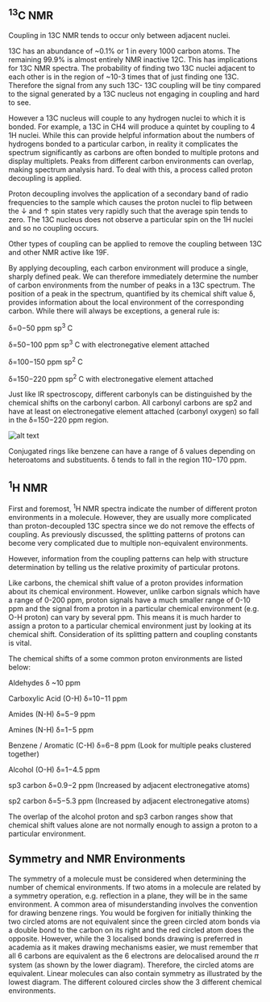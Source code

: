 ## <sup>13</sup>C NMR

Coupling in 13C NMR tends to occur only between adjacent nuclei. 

13C has an abundance of ~0.1% or 1 in every 1000 carbon atoms. The remaining 99.9% is almost entirely NMR inactive 12C. This has implications for 13C NMR spectra. The probability of finding two 13C nuclei adjacent to each other is in the region of ~10-3 times that of just finding one 13C. Therefore the signal from any such 13C- 13C coupling will be tiny compared to the signal generated by a 13C nucleus not engaging in coupling and hard to see. 

However a 13C nucleus will couple to any hydrogen nuclei to which it is bonded. For example, a 13C in CH4 will produce a quintet by coupling to 4 1H nuclei. While this can provide helpful information about the numbers of hydrogens bonded to a particular carbon, in reality it complicates the spectrum significantly as carbons are often bonded to multiple protons and display multiplets. Peaks from different carbon environments can overlap, making spectrum analysis hard. To deal with this, a process called proton decoupling is applied. 


Proton decoupling involves the application of a secondary band of radio frequencies to the sample which causes the proton nuclei to flip between the ↓ and ↑ spin states very rapidly such that the average spin tends to zero. The 13C nucleus does not observe a particular spin on the 1H nuclei and so no coupling occurs. 

Other types of coupling can be applied to remove the coupling between 13C and other NMR active like 19F. 

By applying decoupling, each carbon environment will produce a single, sharply defined peak. We can therefore immediately determine the number of carbon environments from the number of peaks in a 13C spectrum. The position of a peak in the spectrum, quantified by its chemical shift value δ, provides information about the local environment of the corresponding carbon. While there will always be exceptions, a general rule is:

 δ=0−50 ppm  sp<sup>3</sup>  C	 
 
 δ=50−100 ppm  sp<sup>3</sup>   C with electronegative element attached
 
 δ=100−150 ppm  sp<sup>2</sup>   C	
 
 δ=150−220 ppm  sp<sup>2</sup>  C with electronegative element attached
 
Just like IR spectroscopy, different carbonyls can be distinguished by the chemical shifts on the carbonyl carbon. All carbonyl carbons are sp2 and have at least on electronegative element attached (carbonyl oxygen) so fall in the δ=150−220 ppm region. 

![alt text](https://github.com/Oxbridge-Science-Academy/Figures/blob/master/Characterisation_Techniques/carbonyl_nmr.png)

Conjugated rings like benzene can have a range of δ values depending on heteroatoms and substituents. δ tends to fall in the region 110−170 ppm. 
 

## <sup>1</sup>H NMR

First and foremost, <sup>1</sup>H NMR spectra indicate the number of different proton environments in a molecule. However, they are usually more complicated than proton-decoupled 13C spectra since we do not remove the effects of coupling. As previously discussed, the splitting patterns of protons can become very complicated due to multiple non-equivalent environments. 

However, information from the coupling patterns can help with structure determination by telling us the relative proximity of particular protons. 

Like carbons, the chemical shift value of a proton provides information about its chemical environment. However, unlike carbon signals which have a range of 0-200 ppm, proton signals have a much smaller range of 0-10 ppm and the signal from a proton in a particular chemical environment (e.g. O-H proton) can vary by several ppm. This means it is much harder to assign a proton to a particular chemical environment just by looking at its chemical shift. Consideration of its splitting pattern and coupling constants is vital. 


The chemical shifts of a some common proton environments are listed below:

Aldehydes 		δ ~10 ppm

Carboxylic Acid (O-H)	δ=10−11 ppm

Amides (N-H) 		δ=5−9 ppm

Amines (N-H) 	 	δ=1−5 ppm

Benzene / Aromatic (C-H)	δ=6−8 ppm (Look for multiple peaks clustered together)

Alcohol (O-H)		δ=1−4.5 ppm

sp3 carbon 		δ=0.9−2 ppm (Increased by adjacent electronegative atoms)

sp2 carbon 		δ=5−5.3 ppm (Increased by adjacent electronegative atoms)

The overlap of the alcohol proton and sp3 carbon ranges show that chemical shift values alone are not normally enough to assign a proton to a particular environment.

## Symmetry and NMR Environments

The symmetry of a molecule must be considered when determining the number of chemical environments. If two atoms in a molecule are related by a symmetry operation, e.g. reflection in a plane, they will be in the same environment. 
A common area of misunderstanding involves the convention for drawing benzene rings. You would be forgiven for initially thinking the two circled atoms are not equivalent since the green circled atom bonds via a double bond to the carbon on its right and the red circled atom does the opposite. However, while the 3 localised bonds drawing is preferred in academia as it makes drawing mechanisms easier, we must remember that all 6 carbons are equivalent as the 6 electrons are delocalised around the 𝜋 system (as shown by the lower diagram). Therefore, the circled atoms are equivalent. 
Linear molecules can also contain symmetry as illustrated by the lowest diagram. The different coloured circles show the 3 different chemical environments.
